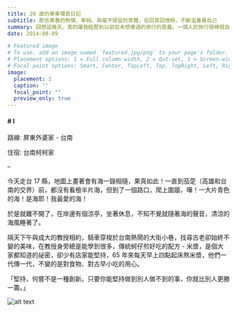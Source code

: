 ```yaml
---
title: 20 歲的單車環島日記
subtitle: 那些青春的熱情、單純、與毫不保留的笑聲，在回首回憶時，不斷滋養著自己
summary: 回想這幾天，真的讓我經歷到以前從未想像過的旅行的意義。一個人的旅行很棒很自在；兩個人的旅行，有另一番奇妙美好的滋味 ...
date: 2014-08-09

# Featured image
# To use, add an image named `featured.jpg/png` to your page's folder.
# Placement options: 1 = Full column width, 2 = Out-set, 3 = Screen-width
# Focal point options: Smart, Center, TopLeft, Top, TopRight, Left, Right, BottomLeft, Bottom, BottomRight
image:
  placement: 2
  caption: ''
  focal_point: ""
  preview_only: true
---
```


#### # I

路線: 屏東外婆家 - 台南

住宿: 台南柯柯家

–

今天走台 17 縣，地圖上畫著會有海一錄相隨，果真如此！一直到茄萣（高雄和台南的交界）前，都沒有看檢半片海，但到了一個路口，爬上圍牆，嘩！一大片青色的海！是海耶！我最愛的海！

於是就離不開了，在岸邊有個涼亭，坐著休息，不知不覺就隨著海的聲音，清涼的海風睡著了。

隔天下午與成大的教授相約，騎車穿梭於台南熱鬧的大街小巷，找尋古老卻始終不變的美味，在教授身旁總是能學到很多，傳統蚵仔煎好吃的配方 - 米漿，是個大家都知道的祕密，卻少有店家能堅持，65 年來每天早上四點起床熬米漿，他們一代傳一代，不變的是對食物、對古早小吃的用心。

「堅持，何嘗不是一種創新。只要你能堅持做到別人做不到的事，你就比別人更勝一籌。」

![alt text](IMG_8402.jpg "")


